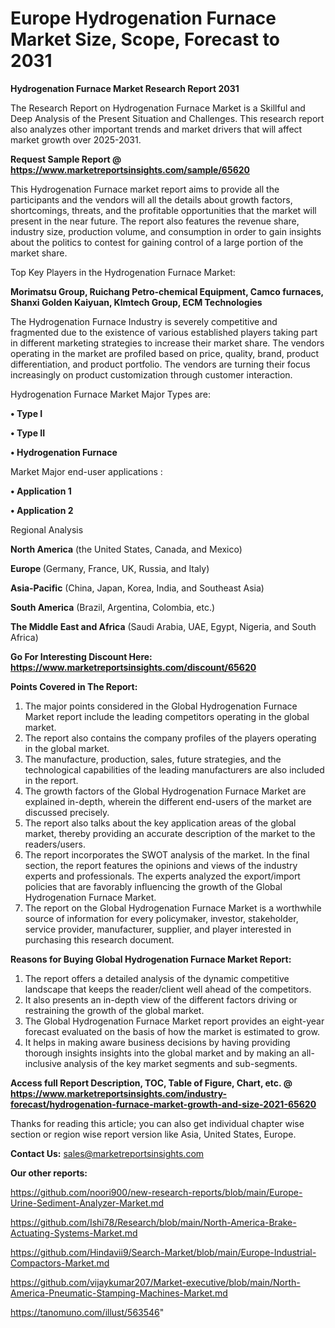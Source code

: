 # Europe Hydrogenation Furnace Market Size, Scope, Forecast to 2031

<strong>Hydrogenation Furnace Market Research Report 2031</strong>

The Research Report on Hydrogenation Furnace Market is a Skillful and Deep Analysis of the Present Situation and Challenges. This research report also analyzes other important trends and market drivers that will affect market growth over 2025-2031.

<strong>Request Sample Report @ <a href=https://www.marketreportsinsights.com/sample/65620>https://www.marketreportsinsights.com/sample/65620</a></strong>

This Hydrogenation Furnace market report aims to provide all the participants and the vendors will all the details about growth factors, shortcomings, threats, and the profitable opportunities that the market will present in the near future. The report also features the revenue share, industry size, production volume, and consumption in order to gain insights about the politics to contest for gaining control of a large portion of the market share.

Top Key Players in the Hydrogenation Furnace Market:

<strong>Morimatsu Group, Ruichang Petro-chemical Equipment, Camco furnaces, Shanxi Golden Kaiyuan, Klmtech Group, ECM Technologies</strong>

The Hydrogenation Furnace Industry is severely competitive and fragmented due to the existence of various established players taking part in different marketing strategies to increase their market share. The vendors operating in the market are profiled based on price, quality, brand, product differentiation, and product portfolio. The vendors are turning their focus increasingly on product customization through customer interaction.

Hydrogenation Furnace Market Major Types are:

<strong>• Type I

• Type II

• Hydrogenation Furnace</strong>

Market Major end-user applications :

<strong>• Application 1

• Application 2</strong>

Regional Analysis

</u><strong><b>North America</b></strong> (the United States, Canada, and Mexico)

<strong><b>Europe </b></strong>(Germany, France, UK, Russia, and Italy)

<strong><b>Asia-Pacific</b></strong> (China, Japan, Korea, India, and Southeast Asia)

<strong><b>South America</b></strong> (Brazil, Argentina, Colombia, etc.)

<strong><b>The Middle East and Africa</b></strong> (Saudi Arabia, UAE, Egypt, Nigeria, and South Africa)

<strong>Go For Interesting Discount Here: <a href=https://www.marketreportsinsights.com/discount/65620>https://www.marketreportsinsights.com/discount/65620</a></strong>

<strong>Points Covered in The Report:</strong>
<ol>
  <li>The major points considered in the Global Hydrogenation Furnace Market report include the leading competitors operating in the global market.</li>
  <li>The report also contains the company profiles of the players operating in the global market.</li>
  <li>The manufacture, production, sales, future strategies, and the technological capabilities of the leading manufacturers are also included in the report.</li>
  <li>The growth factors of the Global Hydrogenation Furnace Market are explained in-depth, wherein the different end-users of the market are discussed precisely.</li>
  <li>The report also talks about the key application areas of the global market, thereby providing an accurate description of the market to the readers/users.</li>
  <li>The report incorporates the SWOT analysis of the market. In the final section, the report features the opinions and views of the industry experts and professionals. The experts analyzed the export/import policies that are favorably influencing the growth of the Global Hydrogenation Furnace Market.</li>
  <li>The report on the Global Hydrogenation Furnace Market is a worthwhile source of information for every policymaker, investor, stakeholder, service provider, manufacturer, supplier, and player interested in purchasing this research document.</li>
</ol>
<strong>Reasons for Buying Global Hydrogenation Furnace Market Report:</strong>

<ol>
  <li>The report offers a detailed analysis of the dynamic competitive landscape that keeps the reader/client well ahead of the competitors.</li>
  <li>It also presents an in-depth view of the different factors driving or restraining the growth of the global market.</li>
  <li>The Global Hydrogenation Furnace Market report provides an eight-year forecast evaluated on the basis of how the market is estimated to grow.</li>
  <li>It helps in making aware business decisions by having providing thorough insights insights into the global market and by making an all-inclusive analysis of the key market segments and sub-segments.</li>
</ol>
<strong>Access full Report Description, TOC, Table of Figure, Chart, etc. @ <a href=https://www.marketreportsinsights.com/industry-forecast/hydrogenation-furnace-market-growth-and-size-2021-65620>https://www.marketreportsinsights.com/industry-forecast/hydrogenation-furnace-market-growth-and-size-2021-65620</a></strong>


Thanks for reading this article; you can also get individual chapter wise section or region wise report version like Asia, United States, Europe.

<strong>Contact Us:</strong>
sales@marketreportsinsights.com

<strong>Our other reports:</strong>

<a href=https://github.com/noori900/new-research-reports/blob/main/Europe-Urine-Sediment-Analyzer-Market.md>https://github.com/noori900/new-research-reports/blob/main/Europe-Urine-Sediment-Analyzer-Market.md</a>

<a href=https://github.com/Ishi78/Research/blob/main/North-America-Brake-Actuating-Systems-Market.md>https://github.com/Ishi78/Research/blob/main/North-America-Brake-Actuating-Systems-Market.md</a>

<a href=https://github.com/Hindavii9/Search-Market/blob/main/Europe-Industrial-Compactors-Market.md>https://github.com/Hindavii9/Search-Market/blob/main/Europe-Industrial-Compactors-Market.md</a>

<a href=https://github.com/vijaykumar207/Market-executive/blob/main/North-America-Pneumatic-Stamping-Machines-Market.md>https://github.com/vijaykumar207/Market-executive/blob/main/North-America-Pneumatic-Stamping-Machines-Market.md</a>

<a href=https://tanomuno.com/illust/563546>https://tanomuno.com/illust/563546</a>"
